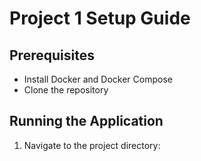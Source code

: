 # Project 1 Setup Guide

## Prerequisites
- Install Docker and Docker Compose
- Clone the repository

## Running the Application

1. Navigate to the project directory:
